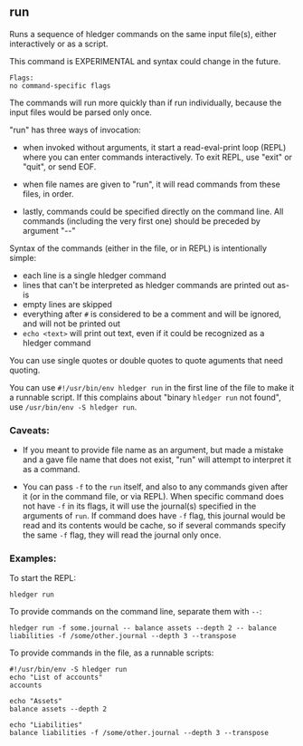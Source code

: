 ## run 

Runs a sequence of hledger commands on the same input file(s), either interactively or as a script.

This command is EXPERIMENTAL and syntax could change in the future.

```flags
Flags:
no command-specific flags
```

The commands will run more quickly than if run individually, because the input files would be parsed only once.

"run" has three ways of invocation:
- when invoked without arguments, it start a read-eval-print loop (REPL) where you can enter commands interactively. To exit REPL, use "exit" or "quit", or send EOF.

- when file names are given to "run", it will read commands from these files, in order.

- lastly, commands could be specified directly on the command line. All commands (including the very first one) should be preceded by argument "--"

Syntax of the commands (either in the file, or in REPL) is intentionally simple:
- each line is a single hledger command
- lines that can't be interpreted as hledger commands are printed out as-is
- empty lines are skipped
- everything after `#` is considered to be a comment and will be ignored, and will not be printed out
- `echo <text>` will print out text, even if it could be recognized as a hledger command 

You can use single quotes or double quotes to quote aguments that need quoting.

You can use `#!/usr/bin/env hledger run` in the first line of the file to make it a runnable script. If this complains about "binary `hledger run` not found", use `/usr/bin/env -S hledger run`.

### Caveats:

- If you meant to provide file name as an argument, but made a mistake and a gave file name that does not exist, "run" will attempt to interpret it as a command.

- You can pass `-f` to the `run` itself, and also to any commands given after it (or in the command file, or via REPL). When specific command does not have `-f` in its flags, it will use the journal(s) specified in the arguments of `run`. If command does have `-f` flag, this journal would be read and its contents would be cache, so if several commands specify the same `-f` flag, they will read the journal only once.

### Examples:

To start the REPL:
```cli
hledger run
```

To provide commands on the command line, separate them with `--`:
```cli
hledger run -f some.journal -- balance assets --depth 2 -- balance liabilities -f /some/other.journal --depth 3 --transpose
```

To provide commands in the file, as a runnable scripts:
```cli
#!/usr/bin/env -S hledger run
echo "List of accounts"
accounts

echo "Assets"
balance assets --depth 2

echo "Liabilities"
balance liabilities -f /some/other.journal --depth 3 --transpose
```

